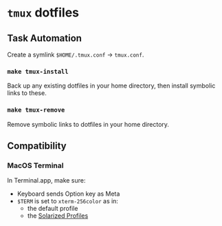 # `tmux` dotfiles

## Task Automation

Create a symlink `$HOME/.tmux.conf` -> `tmux.conf`.

### `make tmux-install`

Back up any existing dotfiles in your home directory, then install symbolic links to these.

### `make tmux-remove`

Remove symbolic links to dotfiles in your home directory.

## Compatibility

### MacOS Terminal

In Terminal.app, make sure:

- Keyboard sends Option key as Meta
- `$TERM` is set to `xterm-256color` as in:
  - the default profile
  - the [Solarized
    Profiles](https://github.com/altercation/solarized/tree/master/osx-terminal.app-colors-solarized/xterm-256color)
